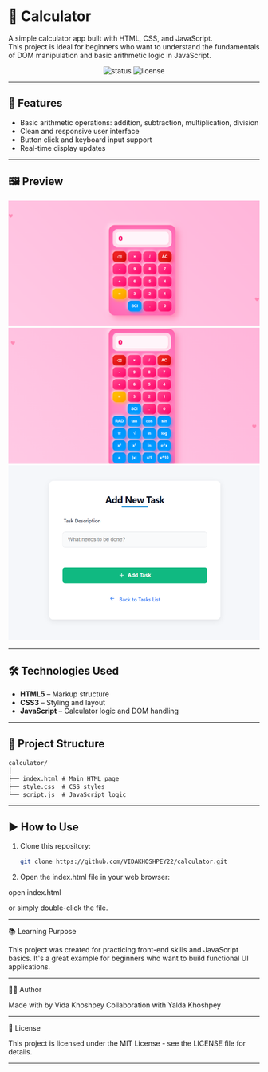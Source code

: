 # 🧮 Calculator

A simple calculator app built with HTML, CSS, and JavaScript.  
This project is ideal for beginners who want to understand the fundamentals of DOM manipulation and basic arithmetic logic in JavaScript.

<div align="center">
  <img src="https://img.shields.io/badge/Status-Completed-brightgreen?style=flat-square" alt="status"/>
  <img src="https://img.shields.io/badge/License-MIT-blue?style=flat-square" alt="license"/>
</div>

---

## 🚀 Features

- Basic arithmetic operations: addition, subtraction, multiplication, division  
- Clean and responsive user interface  
- Button click and keyboard input support  
- Real-time display updates

---

## 🖼️ Preview

![Calculator Screenshot](screenshots/calculator_simple.png)
![Calculator Screenshot](screenshots/calculator_pro.png)
![Tasks Screenshot](screenshots/tasks.png)


---

## 🛠️ Technologies Used

- **HTML5** – Markup structure  
- **CSS3** – Styling and layout  
- **JavaScript** – Calculator logic and DOM handling

---

## 📁 Project Structure

```text 
calculator/
│
├── index.html # Main HTML page
├── style.css  # CSS styles
└── script.js  # JavaScript logic
```

---

## ▶️ How to Use

1. Clone this repository:
   ```bash
   git clone https://github.com/VIDAKHOSHPEY22/calculator.git

2. Open the index.html file in your web browser:

open index.html

or simply double-click the file.




---

📚 Learning Purpose

This project was created for practicing front-end skills and JavaScript basics.
It's a great example for beginners who want to build functional UI applications.


---

🙋‍♀️ Author

Made with by Vida Khoshpey
Collaboration with Yalda Khoshpey


---

📄 License

This project is licensed under the MIT License - see the LICENSE file for details.

---

